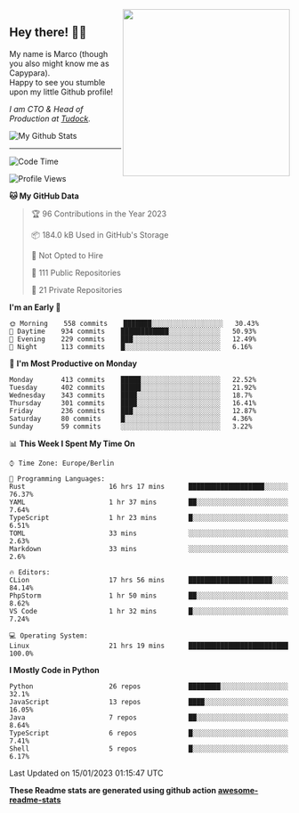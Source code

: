 <img src="https://capypara.de/para_logo.png?a=13" align="right" width="300">

## Hey there! 👋🙃
My name is Marco (though you also might know me as Capypara).  
Happy to see you stumble upon my little Github profile!

*I am CTO & Head of Production at <a href="http://tudock.de">Tudock</a>.*


![My Github Stats](https://github-readme-stats.vercel.app/api?username=theCapypara&show_icons=true&title_color=8ea106&text_color=ffffff&icon_color=8ea106&bg_color=2F343F&hide_border=1)

---
<!--START_SECTION:waka-->
![Code Time](http://img.shields.io/badge/Code%20Time-2%2C043%20hrs%2028%20mins-blue)

![Profile Views](http://img.shields.io/badge/Profile%20Views-4-blue)

**🐱 My GitHub Data** 

> 🏆 96 Contributions in the Year 2023
 > 
> 📦 184.0 kB Used in GitHub's Storage 
 > 
> 🚫 Not Opted to Hire
 > 
> 📜 111 Public Repositories 
 > 
> 🔑 21 Private Repositories  
 > 
**I'm an Early 🐤** 

```text
🌞 Morning    558 commits    ███████░░░░░░░░░░░░░░░░░░   30.43% 
🌆 Daytime    934 commits    ████████████░░░░░░░░░░░░░   50.93% 
🌃 Evening    229 commits    ███░░░░░░░░░░░░░░░░░░░░░░   12.49% 
🌙 Night      113 commits    █░░░░░░░░░░░░░░░░░░░░░░░░   6.16%

```
📅 **I'm Most Productive on Monday** 

```text
Monday       413 commits    █████░░░░░░░░░░░░░░░░░░░░   22.52% 
Tuesday      402 commits    █████░░░░░░░░░░░░░░░░░░░░   21.92% 
Wednesday    343 commits    ████░░░░░░░░░░░░░░░░░░░░░   18.7% 
Thursday     301 commits    ████░░░░░░░░░░░░░░░░░░░░░   16.41% 
Friday       236 commits    ███░░░░░░░░░░░░░░░░░░░░░░   12.87% 
Saturday     80 commits     █░░░░░░░░░░░░░░░░░░░░░░░░   4.36% 
Sunday       59 commits     ░░░░░░░░░░░░░░░░░░░░░░░░░   3.22%

```


📊 **This Week I Spent My Time On** 

```text
⌚︎ Time Zone: Europe/Berlin

💬 Programming Languages: 
Rust                     16 hrs 17 mins      ███████████████████░░░░░░   76.37% 
YAML                     1 hr 37 mins        ██░░░░░░░░░░░░░░░░░░░░░░░   7.64% 
TypeScript               1 hr 23 mins        █░░░░░░░░░░░░░░░░░░░░░░░░   6.51% 
TOML                     33 mins             ░░░░░░░░░░░░░░░░░░░░░░░░░   2.63% 
Markdown                 33 mins             ░░░░░░░░░░░░░░░░░░░░░░░░░   2.6%

🔥 Editors: 
CLion                    17 hrs 56 mins      █████████████████████░░░░   84.14% 
PhpStorm                 1 hr 50 mins        ██░░░░░░░░░░░░░░░░░░░░░░░   8.62% 
VS Code                  1 hr 32 mins        █░░░░░░░░░░░░░░░░░░░░░░░░   7.24%

💻 Operating System: 
Linux                    21 hrs 19 mins      █████████████████████████   100.0%

```

**I Mostly Code in Python** 

```text
Python                   26 repos            ████████░░░░░░░░░░░░░░░░░   32.1% 
JavaScript               13 repos            ████░░░░░░░░░░░░░░░░░░░░░   16.05% 
Java                     7 repos             ██░░░░░░░░░░░░░░░░░░░░░░░   8.64% 
TypeScript               6 repos             █░░░░░░░░░░░░░░░░░░░░░░░░   7.41% 
Shell                    5 repos             █░░░░░░░░░░░░░░░░░░░░░░░░   6.17%

```



 Last Updated on 15/01/2023 01:15:47 UTC
<!--END_SECTION:waka-->

**These Readme stats are generated using github action [awesome-readme-stats](https://github.com/anmol098/waka-readme-stats)**
